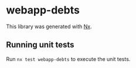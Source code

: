 # webapp-debts

This library was generated with [Nx](https://nx.dev).

## Running unit tests

Run `nx test webapp-debts` to execute the unit tests.
